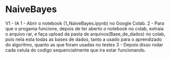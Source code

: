 # NaiveBayes
V1 - IA
1 - Abrir o notebook (1_NaiveBayes.ipynb) no Google Colab.
2 - Para que o progama funcione, depois de ter aberto o notebook no colab, extraia o arquivo rar, e faça upload da pasta de arquivos(Base_de_dados) no colab, pois
nela esta todas as bases de dados, tanto a usado para o aprendizado do algoritmo, quanto as que foram usadas no testes
3 - Depois disso rodar cada celula do codigo sequencialmente que ira estar funcionando.
